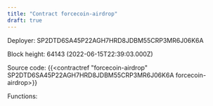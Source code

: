 ```yaml
---
title: "Contract forcecoin-airdrop"
draft: true
---
```

Deployer: SP2DTD6SA45P22AGH7HRD8JDBM55CRP3MR6J06K6A


 



Block height: 64143 (2022-06-15T22:39:03.000Z)

Source code: {{<contractref "forcecoin-airdrop" SP2DTD6SA45P22AGH7HRD8JDBM55CRP3MR6J06K6A forcecoin-airdrop>}}

Functions:


